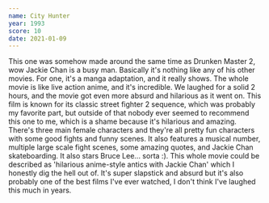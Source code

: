 ```yaml
---
name: City Hunter
year: 1993
score: 10
date: 2021-01-09
---
```

This one was somehow made around the same time as Drunken Master 2, wow Jackie Chan is a busy man. Basically it's nothing like any of his other movies. For one, it's a manga adaptation, and it really shows. The whole movie is like live action anime, and it's incredible. We laughed for a solid 2 hours, and the movie got even more absurd and hilarious as it went on. This film is known for its classic street fighter 2 sequence, which was probably my favorite part, but outside of that nobody ever seemed to recommend this one to me, which is a shame because it's hilarious and amazing. There's three main female characters and they're all pretty fun characters with some good fights and funny scenes. It also features a musical number, multiple large scale fight scenes, some amazing quotes, and Jackie Chan skateboarding. It also stars Bruce Lee... sorta :). This whole movie could be described as 'hilarious anime-style antics with Jackie Chan' which I honestly dig the hell out of. It's super slapstick and absurd but it's also probably one of the best films I've ever watched, I don't think I've laughed this much in years.
